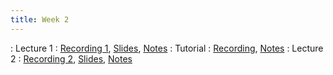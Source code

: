 ```yaml
---
title: Week 2
---
```


: Lecture 1
  : [Recording 1](https://moodle.hku.hk/mod/lti/view.php?id=2690531), [Slides](https://docs.google.com/presentation/d/1kGbGecvAzBoFz48Kye1-xkOYkWcmirlgZTtZiSL_gVo/edit#slide=id.gf5583ae1f7_0_162), [Notes](https://colab.research.google.com/drive/1T1Fvoz0rBlPHiODxLzIQDA-8yOWSTd9D?usp=sharing)
: Tutorial
  : [Recording](https://moodle.hku.hk/mod/lti/view.php?id=2690531), [Notes](https://colab.research.google.com/drive/1vbSOdKfBqpFIlVIY0E9ipuat1cbOK1rv#scrollTo=MGVXIsk5OHLI)
: Lecture 2
  : [Recording 2](https://moodle.hku.hk/mod/lti/view.php?id=2690531), [Slides](https://docs.google.com/presentation/d/1LTbC5R7lDkbgBnjzntpOEOyBANcsy6p_lAO3MPke-D0/edit?resourcekey=0-uWNl-xuf-zGy_YRnPNnpFg#slide=id.gf5583ae1f7_0_162), [Notes](https://colab.research.google.com/drive/1f9IBv6qkS1BSYXfUgsiGMVjmkdyVBHOh?usp=sharing)
 